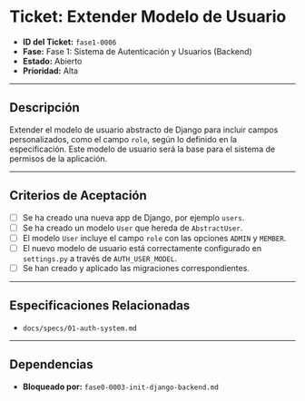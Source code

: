 # Ticket: Extender Modelo de Usuario

- **ID del Ticket:** `fase1-0006`
- **Fase:** Fase 1: Sistema de Autenticación y Usuarios (Backend)
- **Estado:** Abierto
- **Prioridad:** Alta

---

## Descripción

Extender el modelo de usuario abstracto de Django para incluir campos personalizados, como el campo `role`, según lo definido en la especificación. Este modelo de usuario será la base para el sistema de permisos de la aplicación.

---

## Criterios de Aceptación

- [ ] Se ha creado una nueva app de Django, por ejemplo `users`.
- [ ] Se ha creado un modelo `User` que hereda de `AbstractUser`.
- [ ] El modelo `User` incluye el campo `role` con las opciones `ADMIN` y `MEMBER`.
- [ ] El nuevo modelo de usuario está correctamente configurado en `settings.py` a través de `AUTH_USER_MODEL`.
- [ ] Se han creado y aplicado las migraciones correspondientes.

---

## Especificaciones Relacionadas

- `docs/specs/01-auth-system.md`

---

## Dependencias

- **Bloqueado por:** `fase0-0003-init-django-backend.md` 